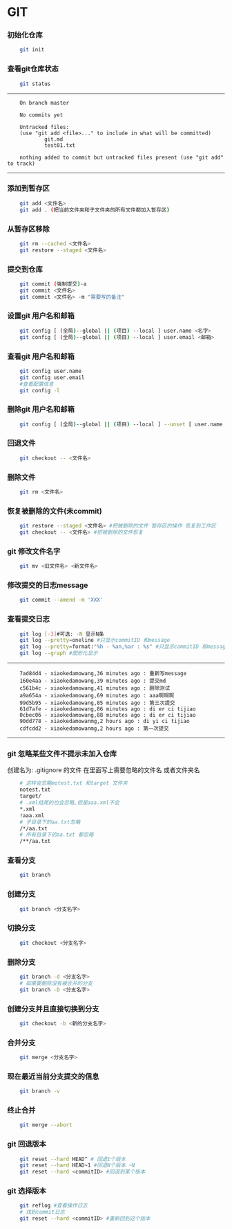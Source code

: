 # GIT 
### 初始化仓库
```bash
    git init
```
### 查看git仓库状态
```bash
    git status
```
___
```
    On branch master

    No commits yet

    Untracked files:
    (use "git add <file>..." to include in what will be committed)
            git.md
            test01.txt

    nothing added to commit but untracked files present (use "git add" to track)
```
___
### 添加到暂存区
```bash
    git add <文件名>
    git add . (把当前文件夹和子文件夹的所有文件都加入暂存区)
```
### 从暂存区移除
```bash
    git rm --cached <文件名>
    git restore --staged <文件名>
```
### 提交到仓库
```bash
    git commit (强制提交)-a
    git commit <文件名>
    git commit <文件名> -m "需要写的备注"
```
### 设置git 用户名和邮箱
```bash
    git config [ (全局)--global || (项目) --local ] user.name <名字>
    git config [ (全局)--global || (项目) --local ] user.email <邮箱>
```
### 查看git 用户名和邮箱
```bash
    git config user.name
    git config user.email
    #查看配置信息 
    git config -l
```
### 删除git 用户名和邮箱
```bash
    git config [ (全局)--global || (项目) --local ] --unset [ user.name || user.email ]
```
### 回退文件
```bash
    git checkout -- <文件名>
```
### 删除文件
```bash
    git rm <文件名>
```
### 恢复被删除的文件(未commit)
```bash
    git restore --staged <文件名> #把被删除的文件 暂存区的操作 恢复到工作区
    git checkout -- <文件名> #把被删除的文件恢复
```
### git 修改文件名字
```bash
    git mv <旧文件名> <新文件名>
```
### 修改提交的日志message
```bash
    git commit --amend -m 'XXX'
```
### 查看提交日志
```bash
    git log [-3]#可选: -N 显示N条
    git log --pretty=oneline #只显示commitID 和message
    git log --pretty=format:"%h - %an,%ar : %s" #只显示commitID 和message
    git log --graph #图形化显示
```
___
```
    7ad84d4 - xiaokedamowang,36 minutes ago : 重新写message
    160e4aa - xiaokedamowang,39 minutes ago : 提交md
    c561b4c - xiaokedamowang,41 minutes ago : 删除测试
    a9a654a - xiaokedamowang,69 minutes ago : aaa啊啊啊
    99d5b95 - xiaokedamowang,85 minutes ago : 第三次提交
    61d7afe - xiaokedamowang,86 minutes ago : di er ci tijiao
    0cbec06 - xiaokedamowang,88 minutes ago : di er ci tijiao
    90dd778 - xiaokedamowanmg,2 hours ago : di yi ci tijiao
    cdfcdd2 - xiaokedamowanmg,2 hours ago : 第一次提交

```
___
### git 忽略某些文件不提示未加入仓库
创建名为: .gitignore 的文件
在里面写上需要忽略的文件名 或者文件夹名
```bash
    # 这样会忽略motest.txt 和target 文件夹  
    notest.txt
    target/
    # .xml结尾的也会忽略,但是aaa.xml不会
    *.xml
    !aaa.xml
    # 子目录下的aa.txt忽略
    /*/aa.txt 
    # 所有目录下的aa.txt 都忽略
    /**/aa.txt 
```
### 查看分支
```bash
    git branch
```
### 创建分支
```bash
    git branch <分支名字>
```
### 切换分支
```bash
    git checkout <分支名字>
```
### 删除分支
```bash
    git branch -d <分支名字>
    # 如果要删除没有被合并的分支
    git branch -D <分支名字>
```
### 创建分支并且直接切换到分支
```bash
    git checkout -b <新的分支名字>
```
### 合并分支
```bash
    git merge <分支名字>
```
### 现在最近当前分支提交的信息
```bash
    git branch -v
```
### 终止合并
```bash
    git merge --abort
```
### git 回退版本
```bash
    git reset --hard HEAD^ # 回退1个版本
    git reset --hard HEAD~1 #回退N个版本 ~N
    git reset --hard <commitID> #回退到某个版本
```
### git 选择版本
```bash
    git reflog #查看操作日志
    # 找到commit日志 
    git reset --hard <commitID> #重新回到这个版本
```
